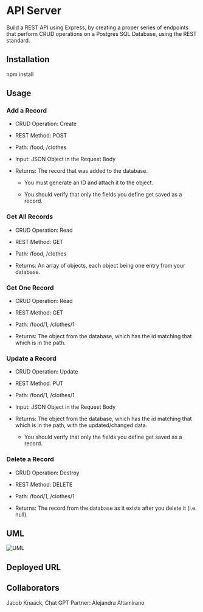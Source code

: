 # API Server

Build a REST API using Express, by creating a proper series of endpoints that perform CRUD operations on a Postgres SQL Database, using the REST standard.

## Installation

npm install

## Usage

### Add a Record

- CRUD Operation: Create

- REST Method: POST

- Path: /food, /clothes

- Input: JSON Object in the Request Body

- Returns: The record that was added to the database.

  - You must generate an ID and attach it to the object.

  - You should verify that only the fields you define get saved as a record.

### Get All Records

- CRUD Operation: Read

- REST Method: GET

- Path: /food, /clothes

- Returns: An array of objects, each object being one entry from your database.

### Get One Record

- CRUD Operation: Read

- REST Method: GET

- Path: /food/1, /clothes/1

- Returns: The object from the database, which has the id matching that which is in the path.

### Update a Record

- CRUD Operation: Update

- REST Method: PUT

- Path: /food/1, /clothes/1

- Input: JSON Object in the Request Body

- Returns: The object from the database, which has the id matching that which is in the path, with the updated/changed data.
  - You should verify that only the fields you define get saved as a record.

### Delete a Record

- CRUD Operation: Destroy

- REST Method: DELETE

- Path: /food/1, /clothes/1

- Returns: The record from the database as it exists after you delete it (i.e. null).

## UML

![UML]()

## Deployed URL



## Collaborators

Jacob Knaack, Chat GPT
Partner: Alejandra Altamirano
